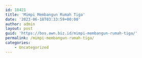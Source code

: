 ```yaml
---
id: 18421
title: 'Mimpi Membangun Rumah Tiga'
date: '2023-06-18T03:33:59+00:00'
author: admin
layout: post
guid: 'https://bos.awn.biz.id/mimpi-membangun-rumah-tiga/'
permalink: /mimpi-membangun-rumah-tiga/
categories:
    - Uncategorized
---
```


